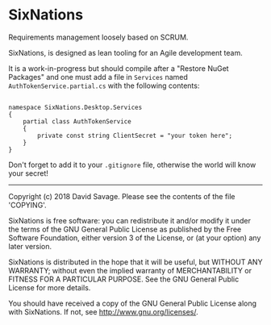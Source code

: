 # SixNations
Requirements management loosely based on SCRUM.

SixNations, is designed as lean tooling for an Agile development 
team.

It is a work-in-progress but should compile after a "Restore NuGet Packages" and
one must add a file in `Services` named `AuthTokenService.partial.cs` with the following contents:

```using System;

namespace SixNations.Desktop.Services
{
    partial class AuthTokenService
    {
        private const string ClientSecret = "your token here";
    }
}
```

Don't forget to add it to your `.gitignore` file, otherwise the world will know your secret!

---

Copyright (c) 2018 David Savage.
Please see the contents of the file 'COPYING'.

SixNations is free software: you can redistribute it and/or modify
it under the terms of the GNU General Public License as published 
by the Free Software Foundation, either version 3 of the License, 
or (at your option) any later version.

SixNations is distributed in the hope that it will be useful,
but WITHOUT ANY WARRANTY; without even the implied warranty of
MERCHANTABILITY or FITNESS FOR A PARTICULAR PURPOSE.  See the
GNU General Public License for more details.

You should have received a copy of the GNU General Public License
along with SixNations.  If not, see <http://www.gnu.org/licenses/>.
